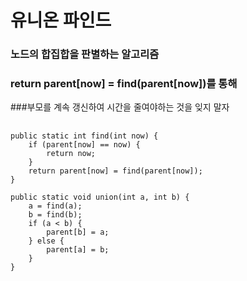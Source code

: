 
# 유니온 파인드
### 노드의 합집합을 판별하는 알고리즘

### return parent[now] = find(parent[now])를 통해 
###부모를 계속 갱신하여 시간을 줄여야하는 것을 잊지 말자

##
    public static int find(int now) {
        if (parent[now] == now) {
            return now;
        }
        return parent[now] = find(parent[now]);
    }

    public static void union(int a, int b) {
        a = find(a);
        b = find(b);
        if (a < b) {
            parent[b] = a;
        } else {
            parent[a] = b;
        }
    }